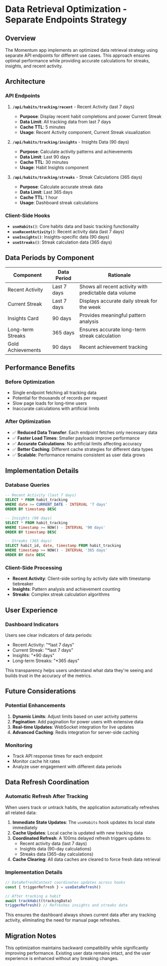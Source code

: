 # Data Retrieval Optimization - Separate Endpoints Strategy

## Overview

The Momentum app implements an optimized data retrieval strategy using separate API endpoints for different use cases. This approach ensures optimal performance while providing accurate calculations for streaks, insights, and recent activity.

## Architecture

### API Endpoints

1. **`/api/habits/tracking/recent`** - Recent Activity (last 7 days)
   - **Purpose**: Display recent habit completions and power Current Streak
   - **Data Limit**: All tracking data from last 7 days
   - **Cache TTL**: 5 minutes
   - **Usage**: Recent Activity component, Current Streak visualization

2. **`/api/habits/tracking/insights`** - Insights Data (90 days)
   - **Purpose**: Calculate activity patterns and achievements
   - **Data Limit**: Last 90 days
   - **Cache TTL**: 30 minutes
   - **Usage**: Habit Insights component

3. **`/api/habits/tracking/streaks`** - Streak Calculations (365 days)
   - **Purpose**: Calculate accurate streak data
   - **Data Limit**: Last 365 days
   - **Cache TTL**: 1 hour
   - **Usage**: Dashboard streak calculations

### Client-Side Hooks

- **`useHabits()`**: Core habits data and basic tracking functionality
- **`useRecentActivity()`**: Recent activity data (last 7 days)
- **`useInsights()`**: Insights-specific data (90 days)
- **`useStreaks()`**: Streak calculation data (365 days)

## Data Periods by Component

| Component | Data Period | Rationale |
|-----------|-------------|-----------|
| Recent Activity | Last 7 days | Shows all recent activity with predictable data volume |
| Current Streak | Last 7 days | Displays accurate daily streak for the week |
| Insights Card | 90 days | Provides meaningful pattern analysis |
| Long-term Streaks | 365 days | Ensures accurate long-term streak calculation |
| Gold Achievements | 90 days | Recent achievement tracking |

## Performance Benefits

### Before Optimization
- Single endpoint fetching all tracking data
- Potential for thousands of records per request
- Slow page loads for long-time users
- Inaccurate calculations with artificial limits

### After Optimization
- ✅ **Reduced Data Transfer**: Each endpoint fetches only necessary data
- ✅ **Faster Load Times**: Smaller payloads improve performance
- ✅ **Accurate Calculations**: No artificial limits affecting accuracy
- ✅ **Better Caching**: Different cache strategies for different data types
- ✅ **Scalable**: Performance remains consistent as user data grows

## Implementation Details

### Database Queries

```sql
-- Recent Activity (last 7 days)
SELECT * FROM habit_tracking 
WHERE date >= CURRENT_DATE - INTERVAL '7 days'
ORDER BY timestamp DESC

-- Insights (90 days)
SELECT * FROM habit_tracking 
WHERE timestamp >= NOW() - INTERVAL '90 days'
ORDER BY timestamp DESC

-- Streaks (365 days)
SELECT habit_id, date, timestamp FROM habit_tracking 
WHERE timestamp >= NOW() - INTERVAL '365 days'
ORDER BY date DESC
```

### Client-Side Processing

- **Recent Activity**: Client-side sorting by activity date with timestamp tiebreaker
- **Insights**: Pattern analysis and achievement counting
- **Streaks**: Complex streak calculation algorithms

## User Experience

### Dashboard Indicators

Users see clear indicators of data periods:
- Recent Activity: "*last 7 days"
- Current Streak: "*last 7 days"
- Insights: "*90 days"
- Long-term Streaks: "*365 days"

This transparency helps users understand what data they're seeing and builds trust in the accuracy of the metrics.

## Future Considerations

### Potential Enhancements
1. **Dynamic Limits**: Adjust limits based on user activity patterns
2. **Pagination**: Add pagination for power users with extensive data
3. **Real-time Updates**: WebSocket integration for live updates
4. **Advanced Caching**: Redis integration for server-side caching

### Monitoring
- Track API response times for each endpoint
- Monitor cache hit rates
- Analyze user engagement with different data periods

## Data Refresh Coordination

### Automatic Refresh After Tracking

When users track or untrack habits, the application automatically refreshes all related data:

1. **Immediate State Updates**: The `useHabits` hook updates its local state immediately
2. **Cache Updates**: Local cache is updated with new tracking data
3. **Coordinated Refresh**: A 100ms delayed refresh triggers updates to:
   - Recent activity data (last 7 days)
   - Insights data (90-day calculations)
   - Streaks data (365-day calculations)
4. **Cache Clearing**: All data caches are cleared to force fresh data retrieval

### Implementation Details

```typescript
// DataRefreshContext coordinates updates across hooks
const { triggerRefresh } = useDataRefresh()

// After tracking a habit
await trackHabit(trackingData)
triggerRefresh() // Refreshes insights and streaks data
```

This ensures the dashboard always shows current data after any tracking activity, eliminating the need for manual page refreshes.

## Migration Notes

This optimization maintains backward compatibility while significantly improving performance. Existing user data remains intact, and the user experience is enhanced without any breaking changes. 